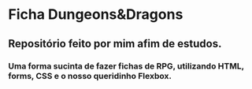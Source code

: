 # Ficha Dungeons&Dragons
## Repositório feito por mim afim de estudos.
### Uma forma sucinta de fazer fichas de RPG, utilizando HTML, forms, CSS e o nosso queridinho Flexbox. 
